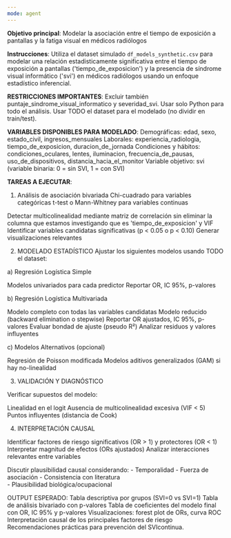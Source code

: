 ```yaml
---
mode: agent
---
```


**Objetivo principal**: Modelar la asociación entre el tiempo de exposición a pantallas y la fatiga visual en médicos radiólogos

**Instrucciones**: Utiliza el dataset simulado `df_models_synthetic.csv` para modelar una relación estadisticamente significativa entre el tiempo de exposición a pantallas ('tiempo_de_exposicion') y la presencia de síndrome visual informático ('svi') en médicos radiólogos usando un enfoque estadístico inferencial.

<!-- 1. **Validar el instrumento**: Usar el alpha de Cronbach para validar la consistencia interna del cuestionario que mide el síndrome visual informático. Documentar los resultados y explicar su significado. Para eso vas a usar las columnas:  ["ardor", "picor", "sensacion_cuerpo_extraño", "lagrimeo", "parpadeo_excesivo", "enrojecimiento_ocular", "dolor_ocular",
"pesadez_parpados", "sequedad", "vision_borrosa", "vision_doble", "dificultad_al_enfocar", "aumento_sensiblidad_luz", "halos_de_colores", "sensacion_de_ver_peor", "dolor_de_cabeza"]. -->

**RESTRICCIONES IMPORTANTES**:
Excluir también puntaje_sindrome_visual_informatico y severidad_svi.
Usar solo Python para todo el análisis.
Usar TODO el dataset para el modelado (no dividir en train/test).

**VARIABLES DISPONIBLES PARA MODELADO**:
Demográficas: edad, sexo, estado_civil, ingresos_mensuales
Laborales: experiencia_radiologia, tiempo_de_exposicion, duracion_de_jornada
Condiciones y hábitos: condiciones_oculares, lentes, iluminacion, frecuencia_de_pausas, uso_de_dispositivos, distancia_hacia_el_monitor
Variable objetivo: svi (variable binaria: 0 = sin SVI, 1 = con SVI)

**TAREAS A EJECUTAR**:

1. Análisis de asociación bivariada
Chi-cuadrado para variables categóricas
t-test o Mann-Whitney para variables continuas

Detectar multicolinealidad mediante matriz de correlación sin eliminar la columna que estamos investigando que es 'tiempo_de_exposicion' y VIF
Identificar variables candidatas significativas (p < 0.05 o p < 0.10)
Generar visualizaciones relevantes

2. MODELADO ESTADÍSTICO
Ajustar los siguientes modelos usando TODO el dataset:

a) Regresión Logística Simple

Modelos univariados para cada predictor
Reportar OR, IC 95%, p-valores

b) Regresión Logística Multivariada

Modelo completo con todas las variables candidatas
Modelo reducido (backward elimination o stepwise)
Reportar OR ajustados, IC 95%, p-valores
Evaluar bondad de ajuste (pseudo R²)
Analizar residuos y valores influyentes

c) Modelos Alternativos (opcional)

Regresión de Poisson modificada
Modelos aditivos generalizados (GAM) si hay no-linealidad

3. VALIDACIÓN Y DIAGNÓSTICO

Verificar supuestos del modelo:

Linealidad en el logit
Ausencia de multicolinealidad excesiva (VIF < 5)
Puntos influyentes (distancia de Cook)

4. INTERPRETACIÓN CAUSAL

Identificar factores de riesgo significativos (OR > 1) y protectores (OR < 1)
Interpretar magnitud de efectos (ORs ajustados)
Analizar interacciones relevantes entre variables

Discutir plausibilidad causal considerando:
    - Temporalidad
    - Fuerza de asociación
    - Consistencia con literatura   
    - Plausibilidad biológica/ocupacional

OUTPUT ESPERADO:
Tabla descriptiva por grupos (SVI=0 vs SVI=1)
Tabla de análisis bivariado con p-valores
Tabla de coeficientes del modelo final con OR, IC 95% y p-valores
Visualizaciones: forest plot de ORs, curva ROC
Interpretación causal de los principales factores de riesgo
Recomendaciones prácticas para prevención del SVIcontinua.